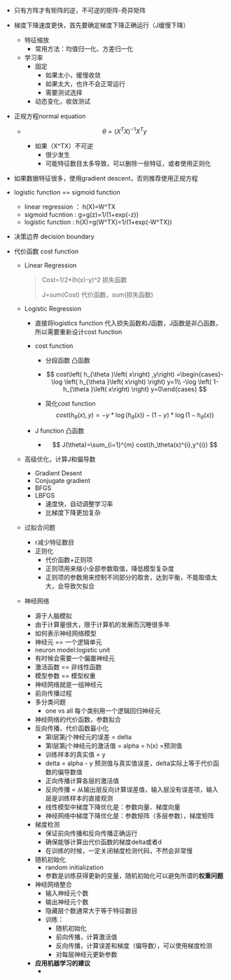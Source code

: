 - 只有方阵才有矩阵的逆，不可逆的矩阵-奇异矩阵

- 梯度下降速度更快，首先要确定梯度下降正确运行（J缓慢下降）

  - 特征缩放
    - 常用方法：均值归一化、方差归一化
  - 学习率
    - 固定
      - 如果太小，缓慢收敛
      - 如果太大，也许不会正常运行
      - 需要测试选择
    - 动态变化，收敛测试

- 正规方程normal equation

  - $$
    \theta = (X^TX)^{-1}X^Ty
    $$

    - 如果（X^TX）不可逆
      - 很少发生
      - 可能特征数目太多导致，可以删除一些特征，或者使用正则化

- 如果数据特征很多，使用gradient descent，否则推荐使用正规方程

- logistic function == sigmoid function

  - linear regression ： h(X)=W^TX
  - sigmoid fucntion : g=g(z)=1/(1+exp(-z))
  - logistic function : h(X)=g(W^TX)=1/(1+exp(-W^TX))

- 决策边界 decision boundary

- 代价函数 cost function

  - Linear Regression

    > Cost=1/2*(h(x)-y)^2 损失函数
    >
    > J=sum(Cost) 代价函数，sum(损失函数)

  - Logistic Regression

    - 直接将logistics function 代入损失函数和J函数，J函数是非凸函数，所以需要重新设计cost function

    - cost function

      - 分段函数 凸函数

      - $$
        cost\left( h_{\theta }\left( x\right) ,y\right) =\begin{cases}-\log \left( h_{\theta }\left( x\right) \right) y=1\\
        -\log \left( 1- h_{\theta }\left( x\right) \right)  y=0\end{cases}
        $$

      - 简化cost function
        $$
        cost(h_{\theta}(x),y)=-y*\log \left( h_{\theta }\left( x\right) \right)-(1-y)*\log \left( 1- h_{\theta }\left( x\right) \right)
        $$

    - J function 凸函数

      - $$
        J(\theta)=\sum_{i=1}^{m} cost(h_\theta(x)^{i},y^{i})
        $$

  - 高级优化，计算J和偏导数

    - Gradient Desent
    - Conjugate gradient
    - BFGS
    - LBFGS
      - 速度快，自动调整学习率
      - 比梯度下降更加复杂

  - 过拟合问题

    - r减少特征数目
    - 正则化
      - 代价函数+正则项 
      - 正则项用来缩小全部参数取值，降低模型复杂度
      - 正则项的参数用来控制不同部分的取舍，达到平衡，不能取值太大，会导致欠拟合

  - 神经网络

    - 源于人脑模拟
    - 由于计算量很大，限于计算机的发展而沉睡很多年
    - 如何表示神经网络模型
    - 神经元 == 一个逻辑单元
    - neuron model:logistic unit
    - 有时候会需要一个偏置神经元 
    - 激活函数 == 非线性函数
    - 模型参数 == 模型权重
    - 神经网络就是一组神经元
    - 前向传播过程
    - 多分类问题
      - one vs all 每个类别用一个逻辑回归神经元
    - 神经网络的代价函数，参数拟合
    - 反向传播，代价函数最小化
      - 第l层第j个神经元的误差 = delta
      - 第l层第j个神经元的激活值 = alpha = h(x) =预测值
      - 训练样本的真实值 = y
      - delta = alpha - y 预测值与真实值误差，delta实际上等于代价函数的偏导数值
      - 正向传播计算各层的激活值
      - 反向传播 = 从输出层反向计算误差值，输入层没有误差项，输入层是训练样本的直接观测
      - 线性模型中梯度下降优化是：参数向量、梯度向量
      - 神经网络中梯度下降优化是：参数矩阵（多层参数），梯度矩阵
    - 梯度检测
      - 保证前向传播和反向传播正确运行
      - 确保能够计算出代价函数的梯度delta或者d
      - 在训练的时候，一定关闭梯度检测代码，不然会非常慢
    - 随机初始化
      - random initialization
      - 参数是训练获得更新的变量，随机初始化可以避免所谓的**权重问题**
    - 神经网络整合
      - 输入神经元个数
      - 输出神经元个数
      - 隐藏层个数通常大于等于特征数目
      - 训练：
        - 随机初始化
        - 前向传播，计算激活值
        - 反向传播，计算误差和梯度（偏导数），可以使用梯度检测
        - 对每层神经元更新参数
    - **应用机器学习的建议**
      - ​



















